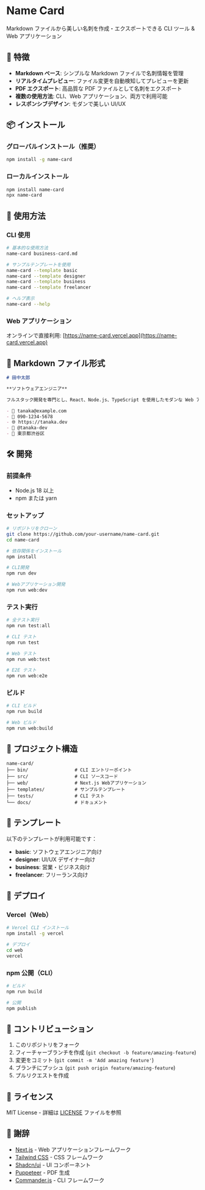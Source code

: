 # Name Card

Markdown ファイルから美しい名刺を作成・エクスポートできる CLI ツール & Web アプリケーション

## 🚀 特徴

- **Markdown ベース**: シンプルな Markdown ファイルで名刺情報を管理
- **リアルタイムプレビュー**: ファイル変更を自動検知してプレビューを更新
- **PDF エクスポート**: 高品質な PDF ファイルとして名刺をエクスポート
- **複数の使用方法**: CLI、Web アプリケーション、両方で利用可能
- **レスポンシブデザイン**: モダンで美しい UI/UX

## 📦 インストール

### グローバルインストール（推奨）

```bash
npm install -g name-card
```

### ローカルインストール

```bash
npm install name-card
npx name-card
```

## 🎯 使用方法

### CLI 使用

```bash
# 基本的な使用方法
name-card business-card.md

# サンプルテンプレートを使用
name-card --template basic
name-card --template designer
name-card --template business
name-card --template freelancer

# ヘルプ表示
name-card --help
```

### Web アプリケーション

オンラインで直接利用: [https://name-card.vercel.app](https://name-card.vercel.app)

## 📝 Markdown ファイル形式

```markdown
# 田中太郎

**ソフトウェアエンジニア**

フルスタック開発を専門とし、React、Node.js、TypeScript を使用したモダンな Web アプリケーション開発に従事しています。

- 📧 tanaka@example.com
- 📱 090-1234-5678
- 🌐 https://tanaka.dev
- 🐙 @tanaka-dev
- 📍 東京都渋谷区
```

## 🛠️ 開発

### 前提条件

- Node.js 18 以上
- npm または yarn

### セットアップ

```bash
# リポジトリをクローン
git clone https://github.com/your-username/name-card.git
cd name-card

# 依存関係をインストール
npm install

# CLI開発
npm run dev

# Webアプリケーション開発
npm run web:dev
```

### テスト実行

```bash
# 全テスト実行
npm run test:all

# CLI テスト
npm run test

# Web テスト
npm run web:test

# E2E テスト
npm run web:e2e
```

### ビルド

```bash
# CLI ビルド
npm run build

# Web ビルド
npm run web:build
```

## 📁 プロジェクト構造

```
name-card/
├── bin/                 # CLI エントリーポイント
├── src/                 # CLI ソースコード
├── web/                 # Next.js Webアプリケーション
├── templates/           # サンプルテンプレート
├── tests/               # CLI テスト
└── docs/                # ドキュメント
```

## 🎨 テンプレート

以下のテンプレートが利用可能です：

- **basic**: ソフトウェアエンジニア向け
- **designer**: UI/UX デザイナー向け
- **business**: 営業・ビジネス向け
- **freelancer**: フリーランス向け

## 🚀 デプロイ

### Vercel（Web）

```bash
# Vercel CLI インストール
npm install -g vercel

# デプロイ
cd web
vercel
```

### npm 公開（CLI）

```bash
# ビルド
npm run build

# 公開
npm publish
```

## 🤝 コントリビューション

1. このリポジトリをフォーク
2. フィーチャーブランチを作成 (`git checkout -b feature/amazing-feature`)
3. 変更をコミット (`git commit -m 'Add amazing feature'`)
4. ブランチにプッシュ (`git push origin feature/amazing-feature`)
5. プルリクエストを作成

## 📄 ライセンス

MIT License - 詳細は [LICENSE](LICENSE) ファイルを参照

## 🙏 謝辞

- [Next.js](https://nextjs.org/) - Web アプリケーションフレームワーク
- [Tailwind CSS](https://tailwindcss.com/) - CSS フレームワーク
- [Shadcn/ui](https://ui.shadcn.com/) - UI コンポーネント
- [Puppeteer](https://pptr.dev/) - PDF 生成
- [Commander.js](https://github.com/tj/commander.js/) - CLI フレームワーク
